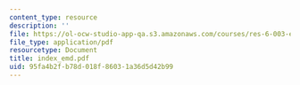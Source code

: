 ```yaml
---
content_type: resource
description: ''
file: https://ol-ocw-studio-app-qa.s3.amazonaws.com/courses/res-6-003-electromechanical-dynamics-spring-2009/95fa4b2fb78d018f86031a36d5d42b99_index_emd.pdf
file_type: application/pdf
resourcetype: Document
title: index_emd.pdf
uid: 95fa4b2f-b78d-018f-8603-1a36d5d42b99
---
```


